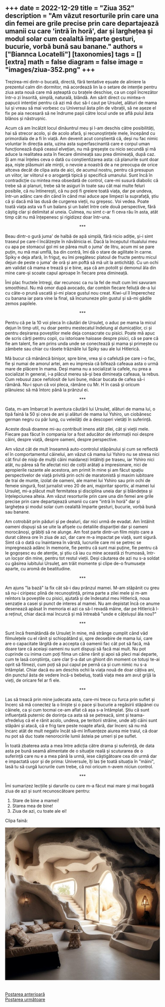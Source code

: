 
+++
date = 2022-12-29
title = "Ziua 352"
description = "Am văzut resorturile prin care una din femei are grile precise prin care departajează umanii cu care 'intră în horă', dar și larghețea și modul solar cum cealaltă împarte gesturi, bucurie, vorbă bună sau banane."
authors = ["Biannca Locatelli"]
[taxonomies]
tags = []
[extra]
math = false
diagram = false
image = "images/ziua-352.png"
+++
---

Trezirea-mi dintr-o bucată, directă, fără tentative eșuate de aliniere la prezentul calm din dormitor, mă acordează lin la o setare de intenție pentru ziua asta nouă care mă așteaptă cu brațele deschise, ca un copil încrezător într-o zi însorită, simplă, naturală, blândă. Am sărit direct cu mintea-n papucii intenției pentru că azi mă duc să-l caut pe Ursuleț, alături de mama lui și vreau să mai vorbesc cu Universul ăsta plin de vibrații, să ne așeze el fix pe aia necesară să ne îndrume pașii către locul unde se află puiul ăsta blănos și năstrușnic.

Acum că am încălzit locul dinăuntrul meu și l-am deschis către posibilități, hai să strecor acolo, și de acolo afară, și recunoștințele mele, începând cu primordiala de a fi în viață. Am devenit acut conștientă că, deși nu fac nimic voluntar în direcția asta, uzina asta superfascinantă care e corpul uman funcționează după ceasul elvețian, nu mă greșește cu nicio secundă și mă aduce la realitatea asta în fiecare dimineață sau prea dimineață, după caz. Și am mai înțeles ceva o dată cu conștientizarea asta: că planurile sunt doar așa, niște plăsmuiri ale minții, o nevoie a noastră de a ne preocupa de orice altceva decât de clipa asta de aici, de acumul nostru, pentru că presupun un viitor, iar viitorul e o aroganță tipică și specifică umanului. Sunt încă în contradicție cu mintea mea obsedată de control, care-mi susură diabolic că trebe să ai planuri, trebe să te asiguri în toate sau cât mai multe feluri posibile, că nu întinerești, că nu poți fi greiere toată viața, dar pe undeva, într-un adânc care din când în când mai aduce ape limpezi la suprafață, știu că și dacă mă las dusă de curgerea vieții, nu greșesc. Voi vedea. Poate toată viața asta va fi un balans și un balet între cele două perspective, fără câștig clar și delimitat al uneia. Culmea, nu simt c-ar fi ceva rău în asta, atât timp căt nu mă înțepenesc și rigidizez doar într-una.

<p style="text-align: center;">***</p>

Beau dintr-o gură juma' de halbă de apă simplă, fără nicio adiție, și-i simt traseul pe care-l încălzește în năvălnicia ei. Dacă la începutul ritualului meu cu apa pe stomacul gol mi se părea mult o juma' de litru, acum mi se pare puțin, nu mă mai umflă, ba din contră, îmi dă o stare de agilitate în carne. Spiky e deja afară, în friguț, eu îmi pregătesc platoul de fructe pentru micul dejun de peste o juma' de oră și am poftă să mă uit la antichități. Cu un ochi am validat că mama e trează și e bine, așa că am potolit și demonul ăla din mine care-și scoate capul aproape în fiecare prea dimineață.

Îmi plac fructele întregi, dar recunosc ca nu la fel de mult cum îmi savuram smoothieul. Nu mă omor după avocado, dar combin fiecare feliuță de-a lui cu câte-o prună uscată și-mi place gustul nou creat. Kiwi-ul îl împerechez cu banana iar para vine la final, să încununeze plin gustul și să-mi gâdile zemos papilele.

<p style="text-align: center;">***</p>

Pentru că pe la 10 voi pleca în căutări de Ursuleț, o aduc pe mama la micul dejun în timp util, nu doar pentru mestecatul îndelung al dumicaților, ci și pentru deșirarea poveștilor mele deja consacrate cu pisici. Poate mă apuc de scris cărți pentru copii, cu istorioare haioase despre pisici, că se pare că fie am talent, fie am prins unda unde se conectează și mama și primește cu zâmbete sau chiar cu râsete trăznăile lui Spiky sau ale lui Hitlerică.

Mă bucur că mănâncă binișor, spre bine, vrea și o cafeluță pe care i-o fac, fie și numai de amorul artei, am eu impresia că bifează cafeaua asta o urmă mare de plăcere în mama. Deși mama nu a socializat la cafele, nu prea a socializat în general, i-a plăcut mereu să-și bea dimineața cafeaua, la rebus. Cum rebusul zace nefolosit de luni bune, măcar bucata de cafea să-i rămână. Nu-i spun că voi pleca, rămâne cu Mr. H în casă și oricum plănuiesc să mă întorc până la prânzul ei.

<p style="text-align: center;">***</p>

Gata, m-am îmbarcat în aventura căutării lui Ursuleț, alături de mama lui, o tipă faină la 50 și ceva de ani și alături de mama lui Yshiro, un ciobănesc german negru cu păr lung, cu veleilăți de a descoperi vietăți în suferință.

Aceste două doamne mi-au contribuit imens atât zilei, cât și vieții mele. Fiecare pas făcut în compania lor a fost aducător de informații noi despre câini, despre viață, despre oameni, despre perspective.

Am văzut cât de mult înseamnă auto-controlul stăpânului și cum se reflectă el în comportamentul câinelui, am văzut că mama lui Yshiro nu se stresa nici cât firul de nisip de mulții câini maidanezi întâlniți pe traseu, iar Yshiro nici atât, nu părea să fie afectat nici de colții arătați a impresionare, nici de apropierile razante ale acestora, am primit în mine și am făcut spațiu perspectivelor de viață privită prin ochi de maratonistă și maxim iubitoare de trai de munte, izolat de oameni, ale mamei lui Yshiro sau prin ochi de femeie singură, fost jurnalist vreo 20 de ani, majoritar sportiv, al mamei lui Ursuleț, mi-a plăcut mult fermitatea și disciplina uneia dar și blândețea și înțelepciunea alteia. Am văzut resorturile prin care una din femei are grile precise prin care departajează umanii cu care "intră în horă" dar și larghețea și modul solar cum cealaltă împarte gesturi, bucurie, vorbă bună sau banane.

Am cotrobăit prin păduri și pe dealuri, dar nici urmă de evadat. Am întâlnit oameni dispuși să se uite la afișele cu detaliile dispariției dar și oameni morocănoși, grăbiți să ne alunge. Am fost parte dintr-un film mișto care a durat câteva ore în ziua de azi, dar care m-a impactat pe viață, sunt sigură. Simt că o dată cu înaintarea în vârstă, lucrurile care mi se petrec se impregnează adânc în memorie, fie pentru că sunt mai puține, fie pentru că le gogoșesc eu de atenție, și știu că iau cu mine această zi frumoasă, într-un locșor din mine, pentru tot restul vieții. Deși căutarea de azi nu s-a soldat cu găsirea iubitului Ursuleț, am trăit momente și clipe de-o frumusețe aparte, cu aromă de beatitudine.

<p style="text-align: center;">***</p>

Am ajuns "la bază" la fix cât să-i dau prânzul mamei. M-am stăpânit cu greu să nu-i ciripesc plină de recunoștință, prima parte a zilei mele și m-am reîntors la poveștile cu pisici, ajutată și de îndesatul meu Hitlerică, noua senzație a casei și punct de interes al mamei. Nu am depistat încă ce anume desenează apăsat în memoria ei azi ca să-l revadă mâine, dar pe Hitlerică l-a reținut, chiar dacă mai încurcă și mă întreabă "unde e cățelușul ăla nou?"

<p style="text-align: center;">***</p>

Sunt încă fremătândă de Ursuleț în mine, mă strânge cumplit când văd filmulețele cu el rănit și schiopătând și, spre deosebire de mama lui, care are o capacitate lărgită de a accepta că oamenii fac cât pot să facă, mă doare tare că aceiași oameni nu sunt dispuși să facă mai mult. Nu pot cuprinde cu inima cum poți filma un câine rănit și apoi să pleci mai departe, cum te lasă conștiința, care clar ți-a dat un ghiont din moment ce totuși te-ai oprit să filmezi, cum poți să pui capul pe pernă ca și cum nimic nu s-a întâmplat. Chiar dacă eu am deschis ochii la viața nouă de doar câțiva ani, din punctul ăsta de vedere încă-s bebeluș, toată viața mea am avut grijă la vieți, de oricare fel ar fi ele.

<p style="text-align: center;">***</p>

Las să treacă prin mine judecata asta, care-mi trece cu furca prin suflet și încerc să mă conectez la o liniște și o pace și bucurie a regăsirii stăpânei cu câinele, ca și cum tocmai ce-am aflat că așa s-a întâmplat. Știu că sunt influențată puternic de dorința ca asta să se petreacă, simt și teama-sfredeluș că el e rănit acolo, undeva, pe teritorii străine, unde alți câini sunt stăpâni și atacă, că e frig tare peste noapte afară, dar încerc să nu mă încarc atât de mult negativ încât să-mi înfluențeze aiurea mie traiul, că doar nu pot să duc toate nenorocirile lumii ăsteia pe umeri și pe suflet.

În toată zbaterea asta a mea între adicția către drama și suferință, de data asta pe bună seamă alimentate de o situație reală și scuturarea de o suferință care nu e a mea până la urmă, iese câștigătoare cea din urmă dar e impactată ușor și de prima: Universule, îți las ție toată situația în "mâini", lasă tu să curgă lucrurile cum trebe, că noi oricum n-avem niciun control.

<p style="text-align: center;">***</p>

Îmi sumarizez lecțiile și darurile cu care m-a făcut mai mare și mai bogată ziua de azi și sunt recunoscătoare pentru:
1. Stare de bine a mamei!
2. Starea mea de bine!
3. Ziua de azi, cu toate ale ei!

Clipa faină:

<div class="flex justify-center">
  <img src="images/352.jpeg" />
</div>

<br/>

<br/>

<div class="flex justify-between">
  <div>
    <a href="/blog/ziua-351/">Postarea anterioară</a>
  </div>
  <div>
    <a href="/blog/ziua-353/">Postarea următoare</a>
  </div>
</div>
